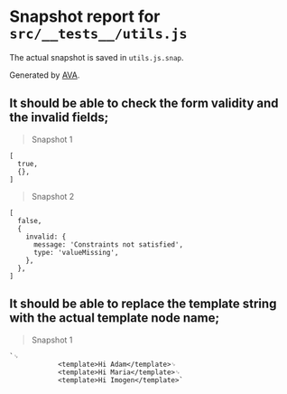 # Snapshot report for `src/__tests__/utils.js`

The actual snapshot is saved in `utils.js.snap`.

Generated by [AVA](https://avajs.dev).

## It should be able to check the form validity and the invalid fields;

> Snapshot 1

    [
      true,
      {},
    ]

> Snapshot 2

    [
      false,
      {
        invalid: {
          message: 'Constraints not satisfied',
          type: 'valueMissing',
        },
      },
    ]

## It should be able to replace the template string with the actual template node name;

> Snapshot 1

    `␊
                <template>Hi Adam</template>␊
                <template>Hi Maria</template>␊
                <template>Hi Imogen</template>`

